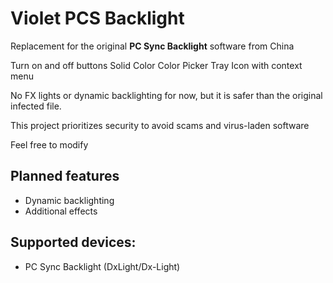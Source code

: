# Violet PCS Backlight
Replacement for the original **PC Sync Backlight** software from China

Turn on and off buttons
Solid Color 
Color Picker
Tray Icon with context menu


No FX lights or dynamic backlighting for now, but it is safer than the original
infected file. 

This project prioritizes security to avoid scams and virus-laden software

Feel free to modify



## Planned features 
- Dynamic backlighting 
- Additional effects


## Supported devices:
- PC Sync Backlight (DxLight/Dx-Light)